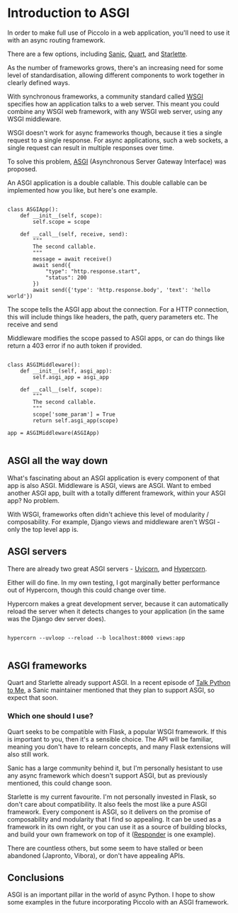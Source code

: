 # Introduction to ASGI

In order to make full use of Piccolo in a web application, you'll need to use it with an async routing framework.

There are a few options, including [Sanic](https://github.com/huge-success/sanic), [Quart](https://gitlab.com/pgjones/quart), and [Starlette](https://github.com/encode/starlette).

As the number of frameworks grows, there's an increasing need for some level of standardisation, allowing different components to work together in clearly defined ways.

With synchronous frameworks, a community standard called [WSGI](https://www.python.org/dev/peps/pep-3333/) specifies how an application talks to a web server. This meant you could combine any WSGI web framework, with any WSGI web server, using any WSGI middleware.

WSGI doesn't work for async frameworks though, because it ties a single request to a single response. For async applications, such a web sockets, a single request can result in multiple responses over time.

To solve this problem, [ASGI](https://asgi.readthedocs.io/en/latest/) (Asynchronous Server Gateway Interface) was proposed.

An ASGI application is a double callable. This double callable can be implemented how you like, but here's one example.

<pre><code class="language-python">
class ASGIApp():
    def __init__(self, scope):
        self.scope = scope

    def __call__(self, receive, send):
        """
        The second callable.
        """
        message = await receive()
        await send({
            "type": "http.response.start",
            "status": 200
        })
        await send({'type': 'http.response.body', 'text': 'hello world'})
</code></pre>

The scope tells the ASGI app about the connection. For a HTTP connection, this will include things like headers, the path, query parameters etc. The receive and send

Middleware modifies the scope passed to ASGI apps, or can do things like return a 403 error if no auth token if provided.

<pre><code class="language-python">
class ASGIMiddleware():
    def __init__(self, asgi_app):
        self.asgi_app = asgi_app

    def __call__(self, scope):
        """
        The second callable.
        """
        scope['some_param'] = True
        return self.asgi_app(scope)

app = ASGIMiddleware(ASGIApp)

</code></pre>

## ASGI all the way down

What's fascinating about an ASGI application is every component of that app is also ASGI. Middleware is ASGI, views are ASGI. Want to embed another ASGI app, built with a totally different framework, within your ASGI app? No problem.

With WSGI, frameworks often didn't achieve this level of modularity / composability. For example, Django views and middleware aren't WSGI - only the top level app is.

## ASGI servers

There are already two great ASGI servers - [Uvicorn](https://github.com/encode/uvicorn), and [Hypercorn](https://gitlab.com/pgjones/hypercorn).

Either will do fine. In my own testing, I got marginally better performance out of Hypercorn, though this could change over time.

Hypercorn makes a great development server, because it can automatically reload the server when it detects changes to your application (in the same was the Django dev server does).

<pre><code class="language-bash">
hypercorn --uvloop --reload --b localhost:8000 views:app

</pre></code>

## ASGI frameworks

Quart and Starlette already support ASGI. In a recent episode of [Talk Python to Me](https://talkpython.fm/episodes/show/188/async-for-the-pythonic-web-with-sanic), a Sanic maintainer mentioned that they plan to support ASGI, so expect that soon.

### Which one should I use?

Quart seeks to be compatible with Flask, a popular WSGI framework. If this is important to you, then it's a sensible choice. The API will be familiar, meaning you don't have to relearn concepts, and many Flask extensions will also still work.

Sanic has a large community behind it, but I'm personally hesistant to use any async framework which doesn't support ASGI, but as previously mentioned, this could change soon.

Starlette is my current favourite. I'm not personally invested in Flask, so don't care about compatibility. It also feels the most like a pure ASGI framework. Every component is ASGI, so it delivers on the promise of composability and modularity that I find so appealing. It can be used as a framework in its own right, or you can use it as a source of building blocks, and build your own framework on top of it ([Responder](https://github.com/kennethreitz/responder) is one example).

There are countless others, but some seem to have stalled or been abandoned (Japronto, Vibora), or don't have appealing APIs.

## Conclusions

ASGI is an important pillar in the world of async Python. I hope to show some examples in the future incorporating Piccolo with an ASGI framework.
